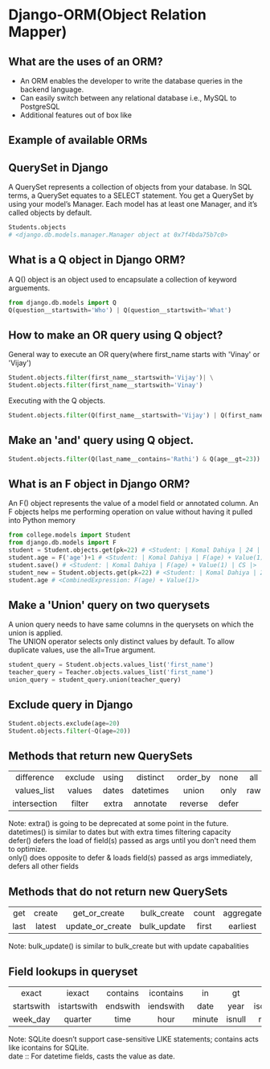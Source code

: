 # Django-ORM(Object Relation Mapper)

## What are the uses of an ORM?
- An ORM enables the developer to write the database queries in the backend language. 
- Can easily switch between any relational database i.e., MySQL to PostgreSQL
- Additional features out of box like

## Example of available ORMs

## QuerySet in Django
A QuerySet represents a collection of objects from your database. In SQL terms, a QuerySet equates to a SELECT statement. You get a QuerySet by using your model’s Manager. Each model has at least one Manager, and it’s called objects by default. 
```python
Students.objects
# <django.db.models.manager.Manager object at 0x7f4bda75b7c0>
```

## What is a Q object in Django ORM?
A Q() object is an object used to encapsulate a collection of keyword arguements. 
```python
from django.db.models import Q
Q(question__startswith='Who') | Q(question__startswith='What')
```

## How to make an OR query using Q object?
General way to execute an OR query(where first_name starts with 'Vinay' or 'Vijay')
```python
Student.objects.filter(first_name__startswith='Vijay')| \
Student.objects.filter(first_name__startswith='Vinay')
```
Executing with the Q objects.
```python
Student.objects.filter(Q(first_name__startswith='Vijay') | Q(first_name__startswith='Vinay'))
```
## Make an 'and' query using Q object.
```python
Student.objects.filter(Q(last_name__contains='Rathi') & Q(age__gt=23))
```

## What is an F object in Django ORM?
An F() object represents the value of a model field or annotated column. An F objects helps me performing operation on value without having it pulled into Python memory
```python
from college.models import Student
from django.db.models import F
student = Student.objects.get(pk=22) # <Student: | Komal Dahiya | 24 | CS |>
student.age = F('age')+1 # <Student: | Komal Dahiya | F(age) + Value(1) | CS |>
student.save() # <Student: | Komal Dahiya | F(age) + Value(1) | CS |>
student_new = Student.objects.get(pk=22) # <Student: | Komal Dahiya | 25 | CS |>
student.age # <CombinedExpression: F(age) + Value(1)>
```

## Make a 'Union' query on two querysets
A union query needs to have same columns in the querysets on which the union is applied. <br>
The UNION operator selects only distinct values by default. To allow duplicate values, use the all=True argument.
```python
student_query = Student.objects.values_list('first_name')
teacher_query = Teacher.objects.values_list('first_name')
union_query = student_query.union(teacher_query)
```

## Exclude query in Django
```python
Student.objects.exclude(age=20)
Student.objects.filter(~Q(age=20))
```

## Methods that return new QuerySets
|        |         |         |         |         |         |         |         |
| :-----:|:-------:|:-------:|:-------:|:-------:|:-------:|:-------:|:-------:|
| difference   | exclude | using | distinct  | order_by | none  | all | prefetch_related  |
| values_list  | values  | dates | datetimes | union    | only  | raw | select_related    |
| intersection | filter  | extra | annotate  | reverse  | defer |     | select_for_update |

Note: extra() is going to be deprecated at some point in the future. <br>
datetimes() is similar to dates but with extra times filtering capacity <br>
defer() defers the load of field(s) passed as args until you don't need them to optimize. <br>
only() does opposite to defer & loads field(s) passed as args immediately, defers all other fields


## Methods that do not return new QuerySets
|        |         |         |         |         |         |         |         |         |
| :-----:|:-------:|:-------:|:-------:|:-------:|:-------:|:-------:|:-------:|:-------:|
| get  | create  | get_or_create    | bulk_create | count | aggregate | in_bulk | update | explain  |
| last | latest  | update_or_create | bulk_update | first | earliest  | exists  | delete | iterator |

Note: bulk_update() is similar to bulk_create but with update capabalities

## Field lookups in queryset
|        |         |         |         |       |         |         |         |
| :-----:|:-------:|:-------:|:-------:|:-----:|:-------:|:-------:|:-------:|
| exact | iexact | contains | icontains | in | gt | gte | lt | lte | range |
| startswith | istartswith | endswith | iendswith | date | year | iso_year | month | day | week |
| week_day | quarter | time | hour | minute | isnull | regex | iregex |

Note: SQLite doesn’t support case-sensitive LIKE statements; contains acts like icontains for SQLite. <br>
date :: For datetime fields, casts the value as date.
